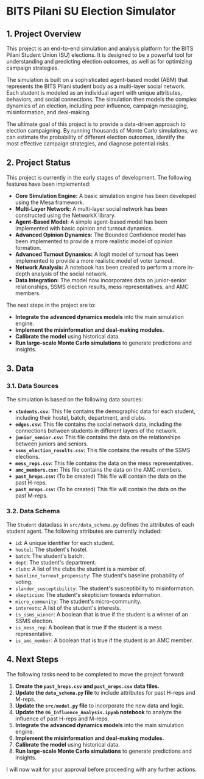 # BITS Pilani SU Election Simulator

## 1. Project Overview

This project is an end-to-end simulation and analysis platform for the BITS Pilani Student Union (SU) elections. It is designed to be a powerful tool for understanding and predicting election outcomes, as well as for optimizing campaign strategies.

The simulation is built on a sophisticated agent-based model (ABM) that represents the BITS Pilani student body as a multi-layer social network. Each student is modeled as an individual agent with unique attributes, behaviors, and social connections. The simulation then models the complex dynamics of an election, including peer influence, campaign messaging, misinformation, and deal-making.

The ultimate goal of this project is to provide a data-driven approach to election campaigning. By running thousands of Monte Carlo simulations, we can estimate the probability of different election outcomes, identify the most effective campaign strategies, and diagnose potential risks.

## 2. Project Status

This project is currently in the early stages of development. The following features have been implemented:

*   **Core Simulation Engine:** A basic simulation engine has been developed using the Mesa framework.
*   **Multi-Layer Network:** A multi-layer social network has been constructed using the NetworkX library.
*   **Agent-Based Model:** A simple agent-based model has been implemented with basic opinion and turnout dynamics.
*   **Advanced Opinion Dynamics:** The Bounded Confidence model has been implemented to provide a more realistic model of opinion formation.
*   **Advanced Turnout Dynamics:** A logit model of turnout has been implemented to provide a more realistic model of voter turnout.
*   **Network Analysis:** A notebook has been created to perform a more in-depth analysis of the social network.
*   **Data Integration:** The model now incorporates data on junior-senior relationships, SSMS election results, mess representatives, and AMC members.

The next steps in the project are to:

*   **Integrate the advanced dynamics models** into the main simulation engine.
*   **Implement the misinformation and deal-making modules.**
*   **Calibrate the model** using historical data.
*   **Run large-scale Monte Carlo simulations** to generate predictions and insights.

## 3. Data

### 3.1. Data Sources

The simulation is based on the following data sources:

*   **`students.csv`:** This file contains the demographic data for each student, including their hostel, batch, department, and clubs.
*   **`edges.csv`:** This file contains the social network data, including the connections between students in different layers of the network.
*   **`junior_senior.csv`:** This file contains the data on the relationships between juniors and seniors.
*   **`ssms_election_results.csv`:** This file contains the results of the SSMS elections.
*   **`mess_reps.csv`:** This file contains the data on the mess representatives.
*   **`amc_members.csv`:** This file contains the data on the AMC members.
*   **`past_hreps.csv`:** (To be created) This file will contain the data on the past H-reps.
*   **`past_mreps.csv`:** (To be created) This file will contain the data on the past M-reps.

### 3.2. Data Schema

The `Student` dataclass in `src/data_schema.py` defines the attributes of each student agent. The following attributes are currently included:

*   `id`: A unique identifier for each student.
*   `hostel`: The student's hostel.
*   `batch`: The student's batch.
*   `dept`: The student's department.
*   `clubs`: A list of the clubs the student is a member of.
*   `baseline_turnout_propensity`: The student's baseline probability of voting.
*   `slander_susceptibility`: The student's susceptibility to misinformation.
*   `skepticism`: The student's skepticism towards information.
*   `micro_community`: The student's micro-community.
*   `interests`: A list of the student's interests.
*   `is_ssms_winner`: A boolean that is true if the student is a winner of an SSMS election.
*   `is_mess_rep`: A boolean that is true if the student is a mess representative.
*   `is_amc_member`: A boolean that is true if the student is an AMC member.

## 4. Next Steps

The following tasks need to be completed to move the project forward:

1.  **Create the `past_hreps.csv` and `past_mreps.csv` data files.**
2.  **Update the `data_schema.py` file** to include attributes for past H-reps and M-reps.
3.  **Update the `src/model.py` file** to incorporate the new data and logic.
4.  **Update the `06_Influence_Analysis.ipynb` notebook** to analyze the influence of past H-reps and M-reps.
5.  **Integrate the advanced dynamics models** into the main simulation engine.
6.  **Implement the misinformation and deal-making modules.**
7.  **Calibrate the model** using historical data.
8.  **Run large-scale Monte Carlo simulations** to generate predictions and insights.

I will now wait for your approval before proceeding with any further actions.